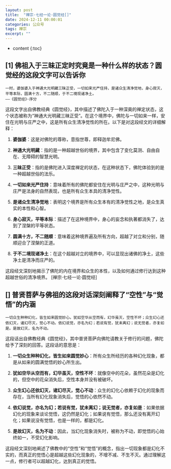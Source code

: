 ```yaml
---
layout: post
title:  "禅宗·七经一论·圆觉经[]"
date: 2024-12-11 00:00:01
categories: 公众号
tags: 禅宗
excerpt: ""
---
```


* content
{:toc}


## [1] 佛祖入于三昧正定时究竟是一种什么样的状态？圆觉经的这段文字可以告诉你
```
一时，婆伽婆入于神通大光明藏三昧正受，一切如来光严住持，是诸众生清净觉地，身心寂灭，平等本际，圆满十方，不二随顺，于不二境现诸净土。
——《圆觉经》·序分
```
这段文字出自佛教经典《圆觉经》，其中描述了佛陀入于一种深奥的禅定状态，这个状态被称为“神通大光明藏三昧正受”。在这个境界中，佛陀与一切如来一样，安住在光明与庄严之中，这是所有众生清净觉性的所在。以下是对这段经文的详细解释：

1. **婆伽婆**：这是对佛陀的尊称，意指世尊，即释迦牟尼佛。

2. **神通大光明藏**：指的是一种超越世俗的境界，其中包含了变化莫测、自由自在、无障碍的智慧光明。

3. **三昧正受**：指的是佛陀进入深度禅定的状态，在这种状态下，佛陀体验到的是一种超越世俗的法乐。

4. **一切如来光严住持**：意味着所有的佛陀都安住在光明与庄严之中，这种光明与庄严是法身的自然表现，也是所有众生本具的清净觉性。

5. **是诸众生清净觉地**：表明这个境界是所有众生本有的清净觉性之地，是众生真实的本性和心智。

6. **身心寂灭，平等本际**：描述了在这种境界中，身心的妄念和执著都消失了，达到了涅槃的平等状态。

7. **圆满十方，不二随顺**：意味着这种境界遍及所有方向，超越了对立和分别，随顺迎合了涅槃的正道。

8. **于不二境现诸净土**：在这个超越对立的境界中，可以显现出诸佛的净土，这些净土是清净而庄严的。

这段经文深刻地揭示了佛陀的内在境界和众生的本性，以及如何通过修行达到这种超越世俗的清净境界。
[禅宗·七经一论·圆觉经]




## [] 普贤菩萨与佛祖的这段对话深刻阐释了“空性”与“觉悟”的内涵
```
一切众生种种幻化，皆生如来圆觉妙心。犹如空华从空而有，幻华虽灭，空性不坏；众生幻心还依幻灭，诸幻尽灭，觉心不动。依幻说觉，亦名为幻；若说有觉，犹未离幻；说无觉者，亦复如是。是故幻灭，名为不动。
```

这段话出自佛教经典《圆觉经》，其中普贤菩萨向佛陀请教关于修行的问题，佛陀给予了深刻的回答。这段话的意思是：

1. **一切众生种种幻化，皆生如来圆觉妙心**：所有众生所经历的各种幻化现象，都是从如来的圆满觉悟的妙心所生出。

2. **犹如空华从空而有，幻华虽灭，空性不坏**：就像空中的花朵，虽然花朵是幻化的，但空中的花朵消失后，空性本身并没有被破坏。

3. **众生幻心还依幻灭，诸幻尽灭，觉心不动**：众生的幻化心依赖于幻化的现象而存在，当所有幻化现象消失后，觉悟的心依然不动。

4. **依幻说觉，亦名为幻；若说有觉，犹未离幻；说无觉者，亦复如是**：如果依据幻化的现象来谈论觉悟，这仍然是幻化；如果说有觉悟，那么还没有离开幻化；如果说没有觉悟，也是一样的，都是幻化。

5. **是故幻灭，名为不动**：因此，当幻化现象消失时，被称为不动，即觉悟的心始终如一，不受幻化影响。

这段经文深刻地阐述了佛教中的“空性”和“觉悟”的概念，指出一切现象都是幻化不实的，而真正的觉悟心是超越这些幻化现象的，不增不减、不生不灭。通过理解这一点，修行者可以超越幻化，达到真正的觉悟。







